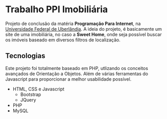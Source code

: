 # Trabalho PPI Imobiliária

Projeto de conclusão da matéria **Programação Para Internet**, na [Universidade Federal de Uberlândia](http://www.ufu.br/).
A ideia do projeto, é basicamente um site de uma imobiliária, no caso a **Sweet Home**, onde seja possível buscar os imóveis baseado em diversos filtros de localização.

## Tecnologias
Este projeto foi totalmente baseado em PHP, utlizando os conceitos avançados de Orientação a Objetos.
Além de várias ferramentas do Javascript para proporcionar a melhor usabilidade possível.
* HTML, CSS e Javascript
  * Bootstrap
  * JQuery
* PHP
* MySQL

